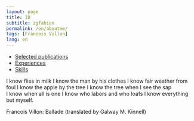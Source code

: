 ```yaml
---
layout: page
title: ID
subtitle: zgfabian
permalink: /en/aboutme/
tags: [Francois Villon]
lang: en
---
```

 - [Selected publications](/en/publications/)
 - [Experiences](#)
 - [Skills](#)


I know flies in milk
I know the man by his clothes
I know fair weather from foul
I know the apple by the tree
I know the tree when I see the sap  
I know when all is one
I know who labors and who loafs
I know everything but myself.

Francois Villon: Ballade (translated by Galway M. Kinnell)




